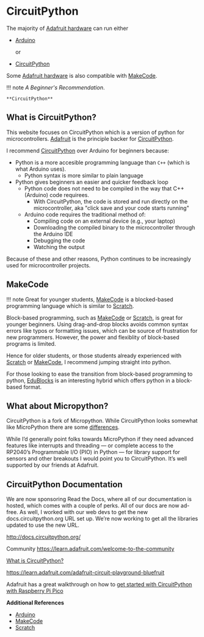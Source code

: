 # CircuitPython

The majority of [Adafruit hardware](../hardware/index.md) can run either

- [Arduino](https://arduino.cc) 

    or 

- [CircuitPython](https://circuitpython.org)  

Some [Adafruit hardware](../hardware/index.md) is also compatible with [MakeCode](https://makecode.org).

!!! note
    *A Beginner's Recommendation*.

    **CircuitPython**

## What is CircuitPython?

This website focuses on CircuitPython which is a version of python for microcontrollers.  [Adafruit](https://www.adafruit.com) is the principle backer for [CircuitPython](https://circuitpython.org).  


I recommend [CircuitPython](https://circuitpython.org) over Arduino for beginners because:

- Python is a more accesible programming language than `C++` (which is what Arduino uses). 
    - Python syntax is more similar to plain language
- Python gives beginners an easier and quicker feedback loop 
    - Python code does not need to be compiled in the way that C++ (Arduino) code requirees.
        - With CircuitPython, the code is stored and run directly on the microcontroller, aka "click save and your code starts running" 
    - Arduino code requires the traditional method of:
        - Compiling code on an external device (e.g., your laptop)
        - Downloading the compiled binary to the microcontroller through the Arduino IDE
        - Debugging the code
        - Watching the output

Because of these and other reasons, Python continues to be increasingly used for microcontroller projects.


## MakeCode 

!!! note
    Great for younger students, [MakeCode](https://makecode.org) is a blocked-based programming language which is similar to [Scratch](https://scratch.mit.edu).  

Block-based programming, such as [MakeCode](https://makecode.org) or [Scratch](https://scratch.mit.edu), is great for younger beginners.  Using drag-and-drop blocks avoids common syntax errors like typos or formatting issues, which can be source of frustration for new programmers.   However, the power and flexiblity of block-based programs is limited.  

Hence for older students, or those students already experienced with [Scratch](https://scratch.mit.edu) or [MakeCode](https://makecode.org), I recommend jumping straight into python.

For those looking to ease the transition from block-based programming to python, [EduBlocks](https://edublocks.org) is an interesting hybrid which offers python in a block-based format.


## What about Micropython?
CircuitPython is a fork of Micropython.  While CircuitPython looks somewhat like MicroPython there are some [differences](https://github.com/adafruit/circuitpython#differences-from-micropython).

While I’d generally point folks towards MicroPython if they need advanced features like interrupts and threading — or complete access to the RP2040’s Programmable I/O (PIO) in Python — for library support for sensors and other breakouts I would point you to CircuitPython. It’s well supported by our friends at Adafruit.


## CircuitPython Documentation 
We are now sponsoring Read the Docs, where all of our documentation is hosted, which comes with a couple of perks. All of our docs are now ad-free. As well, I worked with our web devs to get the new docs.circuitpython.org URL set up. We’re now working to get all the libraries updated to use the new URL. 

http://docs.circuitpython.org/

Community
https://learn.adafruit.com/welcome-to-the-community


[What is CircuitPython?](https://learn.adafruit.com/getting-started-with-raspberry-pi-pico-circuitpython/what-is-circuitpython)

https://learn.adafruit.com/adafruit-circuit-playground-bluefruit

Adafruit has a great walkthrough on how to [get started with CircuitPython with Raspberry Pi Pico](https://learn.adafruit.com/getting-started-with-raspberry-pi-pico-circuitpython/micropython-or-circuitpython)

**Additional References**

- [Arduino](https://arduino.cc) 
- [MakeCode](https://makecode.org) 
- [Scratch](https://scratch.mit.edu)
